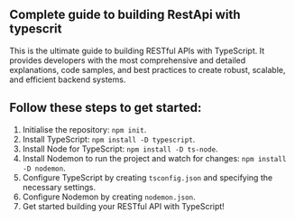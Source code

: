 
## Complete guide to building RestApi with typescrit

This is the ultimate guide to building RESTful APIs with TypeScript. It provides developers with the most comprehensive and detailed explanations, code samples, and best practices to create robust, scalable, and efficient backend systems.

## Follow these steps to get started:

1. Initialise the repository: `npm init`.
2. Install TypeScript: `npm install -D typescript`.
3. Install Node for TypeScript: `npm install -D ts-node`.
4. Install Nodemon to run the project and watch for changes: `npm install -D nodemon`.
5. Configure TypeScript by creating `tsconfig.json` and specifying the necessary settings.
6. Configure Nodemon by creating `nodemon.json`.
7. Get started building your RESTful API with TypeScript!
